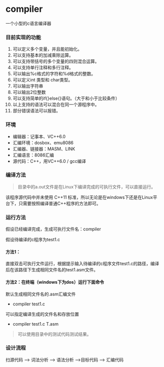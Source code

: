 # compiler
一个小型的c语言编译器

### 目前实现的功能

1. 可以定义多个变量，并且能初始化。
2. 可以支持基本的加减乘除运算。
3. 可以支持带括号的多个变量的四则混合运算。
4. 可以支持单行注释和多行注释。
5. 可以输出%c格式的字符和%d格式的整数。
6. 可以定义int 类型和 char类型。
7. 可以输出字符串
8. 可以输出2位整数
9. 可以支持简单的if{}else{}语句。（大于和小于比较条件）
10. 以上支持的语法可以混合在同一个源程序中。 
11. 部分错误语法可以报错。

### 环境

- 编辑器：记事本、VC++6.0
- 汇编环境：dosbox、emu8086
- 汇编器、链接器：MASM、LINK
- 汇编语言：8086汇编
- 源代码：C++，用VC++6.0 / gcc编译

### 编译方法

> 目录中的a.out文件是在Linux下编译完成的可执行文件，可以直接运行。

该程序源代码中并未使用 C++11 标准，所以无论是在windows下还是在Linux平台下，只需要按照编译普通C++程序的方法即可。

### 运行方法

假设已经编译完成，生成可执行文件名：compiler

假设待编译的c程序为test1.c

#### 方法1：
直接双击可执行文件运行，根据提示输入待编译的c程序文件test1.c的路径，编译后在该路径下生成相同文件名的test1.asm文件。

#### 方法2：在终端（windows下为dos）运行下面命令

默认生成相同文件名的.asm汇编文件
- compiler  test1.c

可以指定编译生成的文件名和存放位置
- compiler  test1.c   T.asm

> 可以使用目录中的测试代码测试结果。

### 设计流程

扫源代码 --> 词法分析 --> 语法分析 -->目标代码 --> 汇编代码
